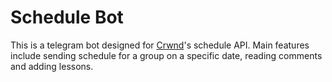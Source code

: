 # Schedule Bot

This is a telegram bot designed for [Crwnd](https://github.com/crwnd)'s schedule API.
Main features include sending schedule for a group on a specific date, reading comments and adding lessons.